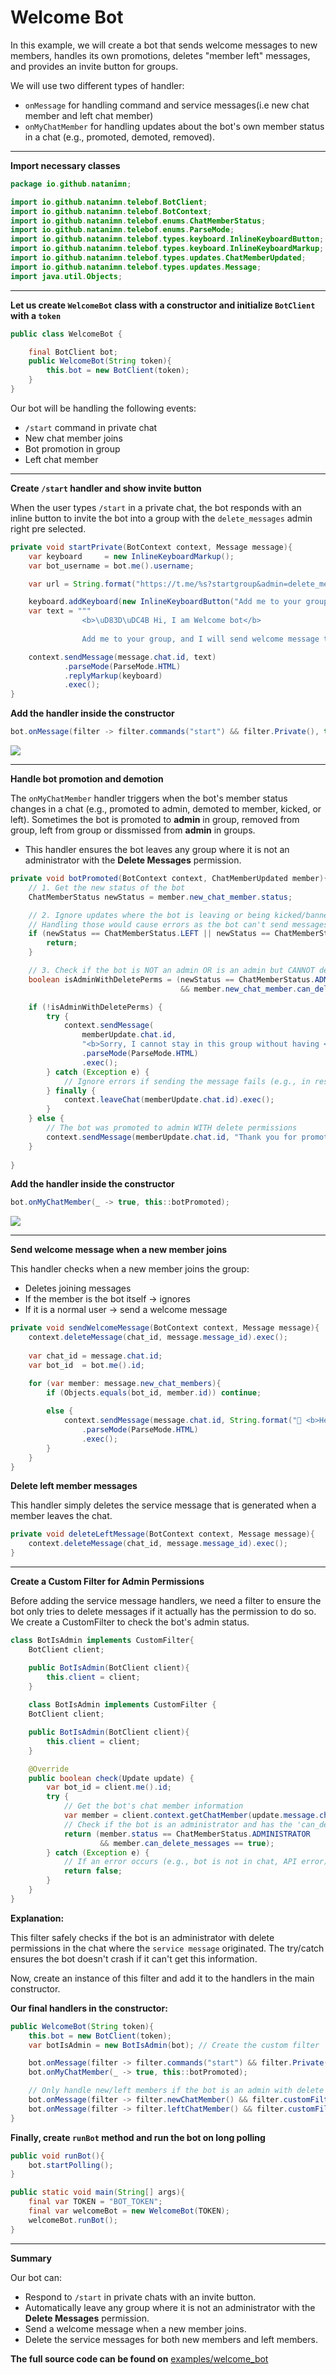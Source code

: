 # Welcome Bot

In this example, we will create a bot that sends welcome messages to new members, handles its own promotions, deletes "member left" messages, and provides an invite button for groups.


We will use two different types of handler:

* `onMessage` for handling command and service messages(i.e new chat member and left chat member)
* `onMyChatMember` for handling updates about the bot's own member status in a chat (e.g., promoted, demoted, removed).

---



**Import necessary classes**
```java
package io.github.natanimn;

import io.github.natanimn.telebof.BotClient;
import io.github.natanimn.telebof.BotContext;
import io.github.natanimn.telebof.enums.ChatMemberStatus;
import io.github.natanimn.telebof.enums.ParseMode;
import io.github.natanimn.telebof.types.keyboard.InlineKeyboardButton;
import io.github.natanimn.telebof.types.keyboard.InlineKeyboardMarkup;
import io.github.natanimn.telebof.types.updates.ChatMemberUpdated;
import io.github.natanimn.telebof.types.updates.Message;
import java.util.Objects;
```

---


**Let us create `WelcomeBot` class with a constructor and initialize `BotClient` with a `token`**

```java
public class WelcomeBot {

    final BotClient bot;
    public WelcomeBot(String token){
        this.bot = new BotClient(token);
    }
}

```

Our bot will be handling the following events:

* `/start` command in private chat  
* New chat member joins  
* Bot promotion in group  
* Left chat member 

---

**Create `/start` handler and show invite button**

When the user types `/start` in a private chat, the bot responds with an inline button to invite the bot into a group with the `delete_messages` admin right pre selected.

```java
private void startPrivate(BotContext context, Message message){
    var keyboard     = new InlineKeyboardMarkup();
    var bot_username = bot.me().username;

    var url = String.format("https://t.me/%s?startgroup&admin=delete_messages", bot_username);

    keyboard.addKeyboard(new InlineKeyboardButton("Add me to your group").url(url));
    var text = """
                <b>\uD83D\uDC4B Hi, I am Welcome bot</b>
                
                Add me to your group, and I will send welcome message to new members""";

    context.sendMessage(message.chat.id, text)
            .parseMode(ParseMode.HTML)
            .replyMarkup(keyboard)
            .exec();
}
```

**Add the handler inside the constructor**
```java
bot.onMessage(filter -> filter.commands("start") && filter.Private(), this::startPrivate);
```

<img src="/img/w1.png">


---

**Handle bot promotion and demotion**

The `onMyChatMember` handler triggers when the bot's member status changes in a chat (e.g., promoted to admin, demoted to member, kicked, or left).
Sometimes the bot is promoted to **admin** in group, removed from group, left from group or dissmissed from **admin**  in groups.  

* This handler ensures the bot leaves any group where it is not an administrator with the **Delete Messages** permission.

```java
private void botPromoted(BotContext context, ChatMemberUpdated member){
    // 1. Get the new status of the bot
    ChatMemberStatus newStatus = member.new_chat_member.status;

    // 2. Ignore updates where the bot is leaving or being kicked/banned.
    // Handling those would cause errors as the bot can't send messages or leave a chat it's already been removed from.
    if (newStatus == ChatMemberStatus.LEFT || newStatus == ChatMemberStatus.BANNED) {
        return;
    }

    // 3. Check if the bot is NOT an admin OR is an admin but CANNOT delete messages
    boolean isAdminWithDeletePerms = (newStatus == ChatMemberStatus.ADMINISTRATOR 
                                      && member.new_chat_member.can_delete_messages == true);

    if (!isAdminWithDeletePerms) {
        try {
            context.sendMessage(
                memberUpdate.chat.id,
                "<b>Sorry, I cannot stay in this group without having <i>Delete message</i> permission.</b>")
                .parseMode(ParseMode.HTML)
                .exec();
        } catch (Exception e) {
            // Ignore errors if sending the message fails (e.g., in restricted groups)
        } finally {
            context.leaveChat(memberUpdate.chat.id).exec();
        }
    } else {
        // The bot was promoted to admin WITH delete permissions
        context.sendMessage(memberUpdate.chat.id, "Thank you for promoting me in this group!").exec();
    }
    
}
```

**Add the handler inside the constructor**
```java
bot.onMyChatMember(_ -> true, this::botPromoted);
```

<img src="/img/w2.png">

---

**Send welcome message when a new member joins**

This handler checks when a new member joins the group:  

* Deletes joining messages
* If the member is the bot itself → ignores  
* If it is a normal user → send a welcome message  

```java
private void sendWelcomeMessage(BotContext context, Message message){
    context.deleteMessage(chat_id, message.message_id).exec();
    
    var chat_id = message.chat.id;
    var bot_id  = bot.me().id;

    for (var member: message.new_chat_members){
        if (Objects.equals(bot_id, member.id)) continue;
        
        else {
            context.sendMessage(message.chat.id, String.format("🌼 <b>Hey %s!</b>\n\n<b>Welcome to this group.</b>", member.mention()))
                .parseMode(ParseMode.HTML)
                .exec();
        }
    }
}
```

**Delete left member messages**

This handler simply deletes the service message that is generated when a member leaves the chat.

```java
private void deleteLeftMessage(BotContext context, Message message){
    context.deleteMessage(chat_id, message.message_id).exec();
}
```

---

**Create a Custom Filter for Admin Permissions**

Before adding the service message handlers, we need a filter to ensure the bot only tries to delete messages if it actually has the permission to do so. We create a CustomFilter to check the bot's admin status.

```java
class BotIsAdmin implements CustomFilter{
    BotClient client;

    public BotIsAdmin(BotClient client){
        this.client = client;
    }
    
    class BotIsAdmin implements CustomFilter {
    BotClient client;

    public BotIsAdmin(BotClient client){
        this.client = client;
    }

    @Override
    public boolean check(Update update) {
        var bot_id = client.me().id;
        try {
            // Get the bot's chat member information
            var member = client.context.getChatMember(update.message.chat.id, bot_id).exec();
            // Check if the bot is an administrator and has the 'can_delete_messages' right
            return (member.status == ChatMemberStatus.ADMINISTRATOR 
                    && member.can_delete_messages == true);
        } catch (Exception e) {
            // If an error occurs (e.g., bot is not in chat, API error), return false
            return false;
        }
    }
}   
```

**Explanation:**

This filter safely checks if the bot is an administrator with delete permissions in the chat where the `service message` originated. The try/catch ensures the bot doesn't crash if it can't get this information.


Now, create an instance of this filter and add it to the handlers in the main constructor.


**Our final handlers in the constructor:**
```java
public WelcomeBot(String token){
    this.bot = new BotClient(token);
    var botIsAdmin = new BotIsAdmin(bot); // Create the custom filter

    bot.onMessage(filter -> filter.commands("start") && filter.Private(), this::startPrivate);
    bot.onMyChatMember(_ -> true, this::botPromoted);

    // Only handle new/left members if the bot is an admin with delete permissions
    bot.onMessage(filter -> filter.newChatMember() && filter.customFilter(botIsAdmin), this::sendWelcomeMessage);
    bot.onMessage(filter -> filter.leftChatMember() && filter.customFilter(botIsAdmin), this::deleteLeftMessage);
}
```


**Finally, create `runBot` method and run the bot on long polling**

```java
public void runBot(){
    bot.startPolling();
}

public static void main(String[] args){
    final var TOKEN = "BOT_TOKEN";
    final var welcomeBot = new WelcomeBot(TOKEN);
    welcomeBot.runBot();
}
```

---

**Summary**

Our bot can:

* Respond to `/start` in private chats with an invite button.
* Automatically leave any group where it is not an administrator with the **Delete Messages** permission.
* Send a welcome message when a new member joins.
* Delete the service messages for both new members and left members.

**The full source code can be found on** [examples/welcome_bot](https://github.com/natanimn/telebof/blob/main/examples/long-polling/src/main/java/io/github/natanimn/WelcomeBot.java)


